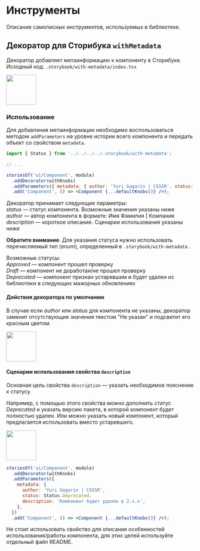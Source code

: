 # Инструменты

Описание самописных инструментов, используемых в библиотеке.

## Декоратор для Сторибука `withMetadata`

Декоратор добавляет метаинформацию к компоненту в Сторибуке.<br>
Исходный код: `.storybook/with-metadata/index.tsx`

<img src="static/tools/pic-1.png" height="80">

### Использование

Для добавления метаинформации необходимо воспользоваться методом `addParameters` на уровне истории всего компонента и передать объект со свойством `metadata`.

```jsx
import { Status } from '../../../../.storybook/with-metadata';

// ...

storiesOf('ui/Component', module)
  .addDecorator(withKnobs)
  .addParameters({ metadata: { author: 'Yuri Gagarin | CSSSR', status: Status.Approved } })
  .add('Component', () => <Component {...defaultKnobs()} />);
```

Декоратор принимает следующие параметры:<br>
_status_ — статус компонента. Возможные значения указаны ниже<br>
_author_ — автор компонента в формате: Имя Фамилия | Компания<br>
_description_ — короткое описание. Сценарии использования указаны ниже<br>

**Обратите внимание**. Для указания статуса нужно использовать перечисляемый тип (enum), определенный в `.storybook/with-metadata` .

Возможные статусы:<br>
_Approved_ — компонент прошел проверку<br>
_Draft_ — компонент не доработан/не прошел проверку<br>
_Deprecated_ — компонент признан устаревшим и будет удален из библиотеки в следующих мажорных обновлениях<br>

#### Действия декоратора по умолчанию

В случае если _author_ или _status_ для компонента не указаны, декоратор заменит отсутствующие значения текстом "Не указан" и подсветит его красным цветом.

<img src="static/tools/pic-3.png" height="80">

#### Сценарии использования свойства `description`

Основная цель свойства `description` — указать необходимое пояснение к статусу.

Например, с помощью этого свойства можно дополнить статус _Deprecated_ и указать версию пакета, в которой компонент будет полностью удален. Или можно указать новый компонент, который предлагается использовать вместо устаревшего.

<img src="static/tools/pic-2.png" height="80">

```jsx
storiesOf('ui/Component', module)
  .addDecorator(withKnobs)
  .addParameters({
    metadata: {
      author: 'Yuri Gagarin | CSSSR',
      status: Status.Deprecated,
      description: 'Компонент будет удален в 2.x.x',
    },
  })
  .add('Component', () => <Component {...defaultKnobs()} />);
```

Не стоит использовать свойство для описания особенностей использования/работы компонента, для этих целей используйте отдельный файл README.
